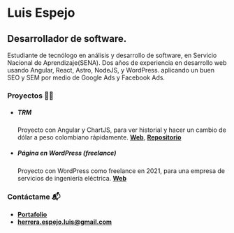 # Luis Espejo 
## Desarrollador de software.

Estudiante de tecnólogo en análisis y desarrollo de software, en Servicio Nacional de Aprendizaje(SENA). Dos años de experiencia en desarrollo web usando Angular, React, Astro, NodeJS, y WordPress. aplicando un buen SEO y SEM por medio de Google Ads y Facebook Ads.

### Proyectos 👨‍💻

- ##### TRM

  Proyecto con Angular y ChartJS, para ver historial y hacer un cambio de dólar a peso colombiano rápidamente. [**Web**](https://trmcolombia.netlify.app/), [**Repositorio**](https://github.com/espejolui/trm)

- ##### Página en WordPress (freelance)

  Proyecto con WordPress como freelance en 2021, para una empresa de servicios de ingeniería eléctrica. [**Web**](https://www.factordepotenciagyesas.com/)

### Contáctame 📬
- [**Portafolio**](https://luisespejo.vercel.app/)
- [**herrera.espejo.luis@gmail.com**](mailto:herrera.espejo.luis@gmail.com)
